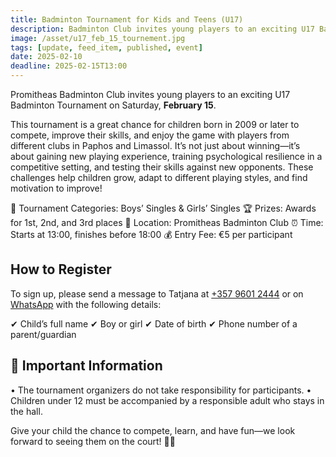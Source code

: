 ```yaml
---
title: Badminton Tournament for Kids and Teens (U17)
description: Badminton Club invites young players to an exciting U17 Badminton Tournament on Saturday, February 15!
image: /asset/u17_feb_15_tournement.jpg
tags: [update, feed_item, published, event]
date: 2025-02-10
deadline: 2025-02-15T13:00
---
```


Promitheas Badminton Club invites young players to an exciting U17 Badminton Tournament on Saturday, **February 15**.

This tournament is a great chance for children born in 2009 or later to compete, improve their skills, and enjoy the game with players from different clubs in Paphos and Limassol.
It’s not just about winning—it’s about gaining new playing experience, training psychological resilience in a competitive setting, and testing their skills against new opponents. These challenges help children grow, adapt to different playing styles, and find motivation to improve!

🏸 Tournament Categories: Boys’ Singles & Girls’ Singles
🏆 Prizes: Awards for 1st, 2nd, and 3rd places
📍 Location: Promitheas Badminton Club
⏰ Time: Starts at 13:00, finishes before 18:00
💰 Entry Fee: €5 per participant

## How to Register

To sign up, please send a message to Tatjana at [+357 9601 2444](tel:+35796012444) or on [WhatsApp](https://wa.me/35796012444) with the following details:

✔ Child’s full name
✔ Boy or girl
✔ Date of birth
✔ Phone number of a parent/guardian

## 📌 Important Information

• The tournament organizers do not take responsibility for participants.
• Children under 12 must be accompanied by a responsible adult who stays in the hall.

Give your child the chance to compete, learn, and have fun—we look forward to seeing them on the court! 🏸✨
